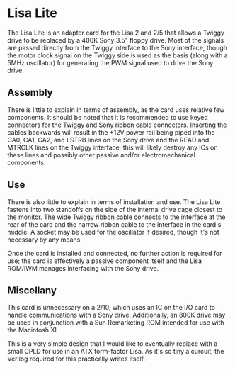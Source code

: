 # Lisa Lite

The Lisa Lite is an adapter card for the Lisa 2 and 2/5 that allows a Twiggy drive to be replaced by a 400K Sony 3.5" floppy drive. Most of the signals are passed directly from the Twiggy interface to the Sony interface, though the motor clock signal on the Twiggy side is used as the basis (along with a 5MHz oscillator) for generating the PWM signal used to drive the Sony drive.

## Assembly

There is little to explain in terms of assembly, as the card uses relative few components. It should be noted that it is recommended to use keyed connectors for the Twiggy and Sony ribbon cable connectors. Inserting the cables backwards will result in the +12V power rail being piped into the CA0, CA1, CA2, and LSTRB lines on the Sony drive and the READ and MTRCLK lines on the Twiggy interface; this will likely destroy any ICs on these lines and possibly other passive and/or electromechanical components.

## Use

There is also little to explain in terms of installation and use. The Lisa Lite fastens into two standoffs on the side of the internal drive cage closest to the monitor. The wide Twiggy ribbon cable connects to the interface at the rear of the card and the narrow ribbon cable to the interface in the card's middle. A socket may be used for the oscillator if desired, though it's not necessary by any means.

Once the card is installed and connected, no further action is required for use; the card is effectively a passive component itself and the Lisa ROM/IWM manages interfacing with the Sony drive.

## Miscellany

This card is unnecessary on a 2/10, which uses an IC on the I/O card to handle communications with a Sony drive. Additionally, an 800K drive may be used in conjunction with a Sun Remarketing ROM intended for use with the Macintosh XL.

This is a very simple design that I would like to eventually replace with a small CPLD for use in an ATX form-factor Lisa. As it's so tiny a curcuit, the Verilog required for this practically writes itself.